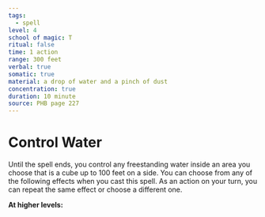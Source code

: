 ```yaml
---
tags:
  - spell
level: 4
school of magic: T
ritual: false
time: 1 action
range: 300 feet
verbal: true
somatic: true
material: a drop of water and a pinch of dust
concentration: true
duration: 10 minute
source: PHB page 227
---
```

# Control Water
Until the spell ends, you control any freestanding water inside an area you choose that is a cube up to 100 feet on a side. You can choose from any of the following effects when you cast this spell. As an action on your turn, you can repeat the same effect or choose a different one.









**At higher levels:** 